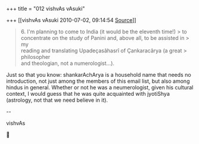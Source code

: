 +++
title = "012 vishvAs vAsuki"

+++
[[vishvAs vAsuki	2010-07-02, 09:14:54 [Source](https://groups.google.com/g/samskrita/c/4pFzq6_C79A)]]



> 6\. I'm planning to come to India (it would be the eleventh time!) > to  
> concentrate on the study of Panini and, above all, to be assisted in > my  
> reading and translating Upadeçasâhasrî of Çankaracârya (a great > philosopher  
> and theologian, not a numerologist...).  

  

Just so that you know: shankarAchArya is a household name that needs no introduction, not just among the members of this email list, but also among hindus in general. Whether or not he was a neumerologist, given his cultural context, I would guess that he was quite acquainted with jyotiShya (astrology, not that we need believe in it).

  

--

vishvAs



